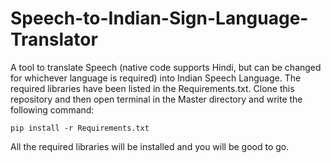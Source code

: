 # Speech-to-Indian-Sign-Language-Translator
A tool to translate Speech (native code supports Hindi, but can be changed for whichever language is required) into Indian Speech Language.
The required libraries have been listed in the Requirements.txt. Clone this repository and then open terminal in the Master directory and write the following command:

```
pip install -r Requirements.txt
```

All the required libraries will be installed and you will be good to go.
